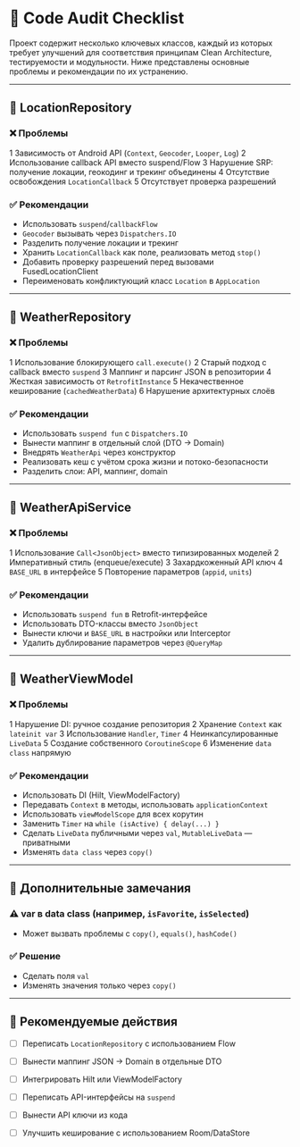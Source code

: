 # 🔧 Code Audit Checklist

Проект содержит несколько ключевых классов, каждый из которых требует улучшений для соответствия принципам Clean Architecture, тестируемости и модульности. 
Ниже представлены основные проблемы и рекомендации по их устранению.

---

## 📂 LocationRepository

### ❌ Проблемы

1 Зависимость от Android API (`Context`, `Geocoder`, `Looper`, `Log`)
2 Использование callback API вместо suspend/Flow
3 Нарушение SRP: получение локации, геокодинг и трекинг объединены
4 Отсутствие освобождения `LocationCallback`
5 Отсутствует проверка разрешений

### ✅ Рекомендации

* Использовать `suspend`/`callbackFlow`
* `Geocoder` вызывать через `Dispatchers.IO`
* Разделить получение локации и трекинг
* Хранить `LocationCallback` как поле, реализовать метод `stop()`
* Добавить проверку разрешений перед вызовами FusedLocationClient
* Переименовать конфликтующий класс `Location` в `AppLocation`

---

## 📂 WeatherRepository

### ❌ Проблемы

1 Использование блокирующего `call.execute()`
2 Старый подход с callback вместо `suspend`
3 Маппинг и парсинг JSON в репозитории
4 Жесткая зависимость от `RetrofitInstance`
5 Некачественное кеширование (`cachedWeatherData`)
6 Нарушение архитектурных слоёв

### ✅ Рекомендации

* Использовать `suspend fun` с `Dispatchers.IO`
* Вынести маппинг в отдельный слой (DTO → Domain)
* Внедрять `WeatherApi` через конструктор
* Реализовать кеш с учётом срока жизни и потоко-безопасности
* Разделить слои: API, маппинг, domain

---

## 📂 WeatherApiService

### ❌ Проблемы

1 Использование `Call<JsonObject>` вместо типизированных моделей
2 Императивный стиль (enqueue/execute)
3 Захардкоженный API ключ
4 `BASE_URL` в интерфейсе
5 Повторение параметров (`appid`, `units`)

### ✅ Рекомендации

* Использовать `suspend fun` в Retrofit-интерфейсе
* Использовать DTO-классы вместо `JsonObject`
* Вынести ключи и `BASE_URL` в настройки или Interceptor
* Удалить дублирование параметров через `@QueryMap`

---

## 📂 WeatherViewModel

### ❌ Проблемы

1 Нарушение DI: ручное создание репозитория
2 Хранение `Context` как `lateinit var`
3 Использование `Handler`, `Timer`
4 Неинкапсулированные `LiveData`
5 Создание собственного `CoroutineScope`
6 Изменение `data class` напрямую

### ✅ Рекомендации

* Использовать DI (Hilt, ViewModelFactory)
* Передавать `Context` в методы, использовать `applicationContext`
* Использовать `viewModelScope` для всех корутин
* Заменить `Timer` на `while (isActive) { delay(...) }`
* Сделать `LiveData` публичными через `val`, `MutableLiveData` — приватными
* Изменять `data class` через `copy()`

---

## 🔧 Дополнительные замечания

### ⚠️ var в data class (например, `isFavorite`, `isSelected`)

* Может вызвать проблемы с `copy()`, `equals()`, `hashCode()`

### ✅ Решение

* Сделать поля `val`
* Изменять значения только через `copy()`

---

## 📅 Рекомендуемые действия

* [ ] Переписать `LocationRepository` с использованием Flow
* [ ] Вынести маппинг JSON → Domain в отдельные DTO
* [ ] Интегрировать Hilt или ViewModelFactory
* [ ] Переписать API-интерфейсы на `suspend`
* [ ] Вынести API ключи из кода
* [ ] Улучшить кеширование с использованием Room/DataStore

